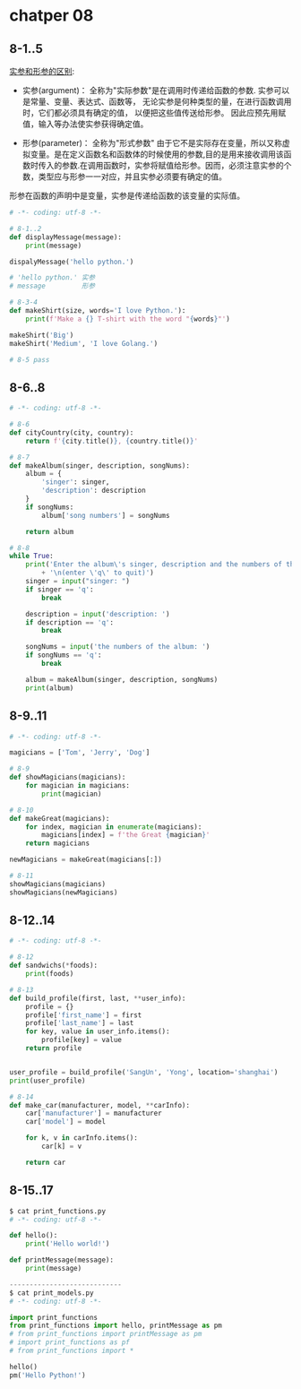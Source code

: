 # chatper 08

## 8-1..5

[实参和形参的区别](https://stackoverflow.com/questions/156767/whats-the-difference-between-an-argument-and-a-parameter):

- 实参(argument)：
  全称为"实际参数"是在调用时传递给函数的参数. 实参可以是常量、变量、表达式、函数等， 无论实参是何种类型的量，在进行函数调用时，它们都必须具有确定的值， 以便把这些值传送给形参。 因此应预先用赋值，输入等办法使实参获得确定值。

- 形参(parameter)：
  全称为"形式参数" 由于它不是实际存在变量，所以又称虚拟变量。是在定义函数名和函数体的时候使用的参数,目的是用来接收调用该函数时传入的参数.在调用函数时，实参将赋值给形参。因而，必须注意实参的个数，类型应与形参一一对应，并且实参必须要有确定的值。

形参在函数的声明中是变量，实参是传递给函数的该变量的实际值。

```python
# -*- coding: utf-8 -*-

# 8-1..2
def displayMessage(message):
    print(message)

dispalyMessage('hello python.')

# 'hello python.' 实参
# message         形参

# 8-3-4
def makeShirt(size, words='I love Python.'):
    print(f'Make a {} T-shirt with the word "{words}"')

makeShirt('Big')
makeShirt('Medium', 'I love Golang.')

# 8-5 pass
```

## 8-6..8

```python
# -*- coding: utf-8 -*-

# 8-6
def cityCountry(city, country):
    return f'{city.title()}, {country.title()}'

# 8-7
def makeAlbum(singer, description, songNums):
    album = {
        'singer': singer,
        'description': description
    }
    if songNums:
        album['song numbers'] = songNums

    return album

# 8-8
while True:
    print('Enter the album\'s singer, description and the numbers of the album.'
        + '\n(enter \'q\' to quit)')
    singer = input("singer: ")
    if singer == 'q':
        break

    description = input('description: ')
    if description == 'q':
        break

    songNums = input('the numbers of the album: ')
    if songNums == 'q':
        break

    album = makeAlbum(singer, description, songNums)
    print(album)
```

## 8-9..11

```python
# -*- coding: utf-8 -*-

magicians = ['Tom', 'Jerry', 'Dog']

# 8-9
def showMagicians(magicians):
    for magician in magicians:
        print(magician)

# 8-10
def makeGreat(magicians):
    for index, magician in enumerate(magicians):
        magicians[index] = f'the Great {magician}'
    return magicians

newMagicians = makeGreat(magicians[:])

# 8-11
showMagicians(magicians)
showMagicians(newMagicians)

```

## 8-12..14

```python
# -*- coding: utf-8 -*-

# 8-12
def sandwichs(*foods):
    print(foods)

# 8-13
def build_profile(first, last, **user_info):
    profile = {}
    profile['first_name'] = first
    profile['last_name'] = last
    for key, value in user_info.items():
        profile[key] = value
    return profile


user_profile = build_profile('SangUn', 'Yong', location='shanghai')
print(user_profile)

# 8-14
def make_car(manufacturer, model, **carInfo):
    car['manufacturer'] = manufacturer
    car['model'] = model

    for k, v in carInfo.items():
        car[k] = v

    return car
```

## 8-15..17

```python
$ cat print_functions.py
# -*- coding: utf-8 -*-

def hello():
    print('Hello world!')

def printMessage(message):
    print(message)

----------------------------
$ cat print_models.py
# -*- coding: utf-8 -*-

import print_functions
from print_functions import hello, printMessage as pm
# from print_functions import printMessage as pm
# import print_functions as pf
# from print_functions import *

hello()
pm('Hello Python!')
```
